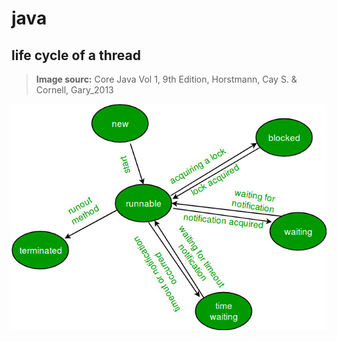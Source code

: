# java





## life cycle of a thread 

> **Image sourc:** Core Java Vol 1, 9th Edition, Horstmann, Cay S. & Cornell, Gary_2013

![Lightbox](../images/threadLifeCycle.jpg)



